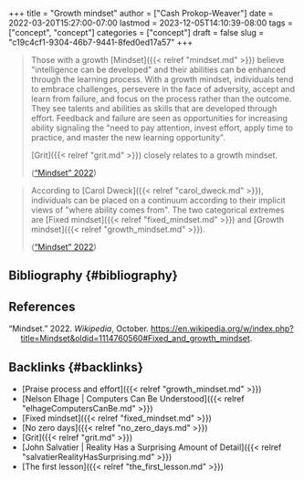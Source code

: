 +++
title = "Growth mindset"
author = ["Cash Prokop-Weaver"]
date = 2022-03-20T15:27:00-07:00
lastmod = 2023-12-05T14:10:39-08:00
tags = ["concept", "concept"]
categories = ["concept"]
draft = false
slug = "c19c4cf1-9304-46b7-9441-8fed0ed17a57"
+++

> Those with a growth [Mindset]({{< relref "mindset.md" >}}) believe "intelligence can be developed" and their abilities can be enhanced through the learning process. With a growth mindset, individuals tend to embrace challenges, persevere in the face of adversity, accept and learn from failure, and focus on the process rather than the outcome. They see talents and abilities as skills that are developed through effort. Feedback and failure are seen as opportunities for increasing ability signaling the "need to pay attention, invest effort, apply time to practice, and master the new learning opportunity".
>
> [Grit]({{< relref "grit.md" >}}) closely relates to a growth mindset.
>
> (<a href="#citeproc_bib_item_1">“Mindset” 2022</a>)

<!--quoteend-->

> According to [Carol Dweck]({{< relref "carol_dweck.md" >}}), individuals can be placed on a continuum according to their implicit views of "where ability comes from". The two categorical extremes are [Fixed mindset]({{< relref "fixed_mindset.md" >}}) and [Growth mindset]({{< relref "growth_mindset.md" >}}).
>
> (<a href="#citeproc_bib_item_1">“Mindset” 2022</a>)


## Bibliography {#bibliography}

## References

<style>.csl-entry{text-indent: -1.5em; margin-left: 1.5em;}</style><div class="csl-bib-body">
  <div class="csl-entry"><a id="citeproc_bib_item_1"></a>“Mindset.” 2022. <i>Wikipedia</i>, October. <a href="https://en.wikipedia.org/w/index.php?title=Mindset&oldid=1114760560#Fixed_and_growth_mindset">https://en.wikipedia.org/w/index.php?title=Mindset&#38;oldid=1114760560#Fixed_and_growth_mindset</a>.</div>
</div>


## Backlinks {#backlinks}

-   [Praise process and effort]({{< relref "growth_mindset.md" >}})
-   [Nelson Elhage | Computers Can Be Understood]({{< relref "elhageComputersCanBe.md" >}})
-   [Fixed mindset]({{< relref "fixed_mindset.md" >}})
-   [No zero days]({{< relref "no_zero_days.md" >}})
-   [Grit]({{< relref "grit.md" >}})
-   [John Salvatier | Reality Has a Surprising Amount of Detail]({{< relref "salvatierRealityHasSurprising.md" >}})
-   [The first lesson]({{< relref "the_first_lesson.md" >}})
